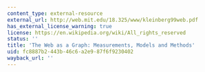 ```yaml
---
content_type: external-resource
external_url: http://web.mit.edu/18.325/www/kleinberg99web.pdf
has_external_license_warning: true
license: https://en.wikipedia.org/wiki/All_rights_reserved
status: ''
title: 'The Web as a Graph: Measurements, Models and Methods'
uid: fc8887b2-443b-46c6-a2e9-87f6f9230402
wayback_url: ''
---
```

